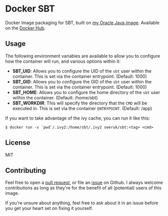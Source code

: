 Docker SBT
==========

Docker Image packaging for SBT, built on [my Oracle Java image][1]. Available on the [Docker Hub][2].

Usage
-----

The following environment variables are available to allow you to configure how the container will run, and various options within it:

* **SBT_UID**: Allows you to configure the UID of the `sbt` user within the container. This is set via the container entrypoint. (Default: 1000)
* **SBT_GID**: Allows you to configure the GID of the `sbt` user within the container. This is set via the container entrypoint. (Default: 1000)
* **SBT_HOME**: Allows you to configure the home directory of the `sbt` user within the container. (Default: /home/sbt)
* **SBT_WORKDIR**: This will specify the directory that the `CMD` will be executed in. This is set via the container `ENTRYPOINT`. (Default: /app)

If you want to take advantage of the ivy cache, you can run it like this:

```
$ docker run -v `pwd`/.ivy2:/home/sbt/.ivy2 seeruk/sbt:<tag> <cmd>
```

License
-------

MIT

Contributing
------------

Feel free to open a [pull request][3], or file an [issue][4] on Github. I always welcome contributions as long as they're for the benefit of all (potential) users of this image.

If you're unsure about anything, feel free to ask about it in an issue before you get your heart set on fixing it yourself.

[1]: https://hub.docker.com/r/seeruk/java/
[2]: https://hub.docker.com/r/seeruk/sbt/
[3]: https://github.com/SeerUK/docker-sbt/pulls
[4]: https://github.com/SeerUK/docker-sbt/issues
